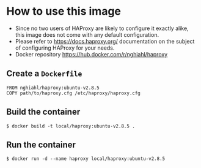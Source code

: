 # How to use this image
- Since no two users of HAProxy are likely to configure it exactly alike, this image does not come with any default configuration.
- Please refer to https://docs.haproxy.org/ documentation on the subject of configuring HAProxy for your needs.
- Docker repository https://hub.docker.com/r/nghiahl/haproxy
## Create a ```Dockerfile```
```
FROM nghiahl/haproxy:ubuntu-v2.8.5
COPY path/to/haproxy.cfg /etc/haproxy/haproxy.cfg
```
## Build the container
```
$ docker build -t local/haproxy:ubuntu-v2.8.5 .
```
## Run the container
```
$ docker run -d --name haproxy local/haproxy:ubuntu-v2.8.5
```

